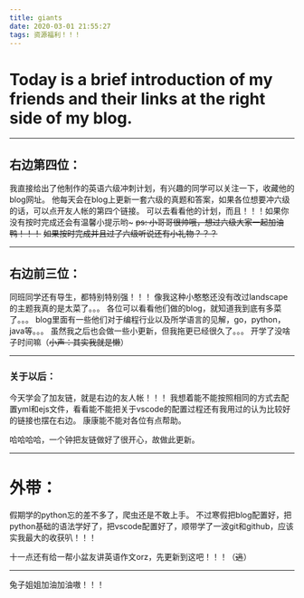 ```yaml
---
title: giants
date: 2020-03-01 21:55:27
tags: 资源福利！！！
---
```


# Today is a brief introduction of my friends and their links at the right side of my blog.

---

## 右边第四位：
我直接给出了他制作的英语六级冲刺计划，有兴趣的同学可以关注一下，收藏他的blog网址。
他每天会在blog上更新一套六级的真题和答案，如果各位想要冲六级的话，可以点开友人帐的第四个链接。
可以去看看他的计划，而且！！！如果你没有按时完成还会有温馨小提示哟~
~~ps: 小哥哥很帅哦，想过六级大家一起加油鸭！！！~~
~~如果按时完成并且过了六级听说还有小礼物？？？~~

---

## 右边前三位：
同班同学还有导生，都特别特别强！！！
像我这种小憨憨还没有改过landscape的主题我真的是太菜了。。。
各位可以看看他们做的blog，就知道我到底有多菜了。。。
blog里面有一些他们对于编程行业以及所学语言的见解，go，python，java等。。。
虽然我之后也会做一些小更新，但我拖更已经很久了。。。
开学了没啥子时间嘛（~~小声：其实我就是懒~~）

---

### 关于以后：
今天学会了加友链，就是右边的友人帐！！！
我想着能不能按照相同的方式去配置yml和ejs文件，看看能不能把关于vscode的配置过程还有我用过的认为比较好的链接也摆在右边。
康康能不能对各位有点帮助。

哈哈哈哈，一个钟把友链做好了很开心，故做此更新。

---

# 外带：
假期学的python忘的差不多了，爬虫还是不敢上手。
不过寒假把blog配置好，把python基础的语法学好了，把vscode配置好了，顺带学了一波git和github，应该实我最大的收获叭！！！

十一点还有给一帮小盆友讲英语作文orz，先更新到这吧！！！（~~逃~~）

---

兔子姐姐加油加油嗷！！！